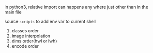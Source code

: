 in python3, relative import can happens any
where just other than in the main file


source `scripts` to add env var to current shell


1. classes order
2. image interpolation
3. dims order(hwl or lwh)
4. encode order
